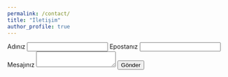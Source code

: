 ```yaml
---
permalink: /contact/
title: "İletişim"
author_profile: true
---
```

<div id="contact">
<div id="contact-form">
<form action="https://formspree.io/f/esen.yalim@gmail.com" method="POST">
  <label>Adınız <input type="text" name="name"> </label>
  <label>Epostanız <input type="email" name="_replyto"> </label>
  <label>Mesajınız <textarea name="message"></textarea> </label>
  <button type="submit">Gönder</button>     
</form>
</div>
</div>

